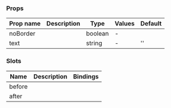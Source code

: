 ### Props

| Prop name | Description | Type    | Values | Default |
| --------- | ----------- | ------- | ------ | ------- |
| noBorder  |             | boolean | -      |         |
| text      |             | string  | -      | ''      |

### Slots

| Name   | Description | Bindings |
| ------ | ----------- | -------- |
| before |             |          |
| after  |             |          |
